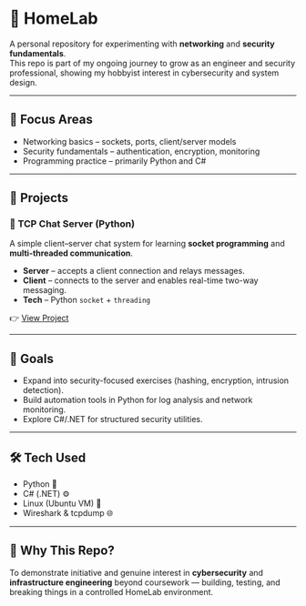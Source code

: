 # 🏡 HomeLab  

A personal repository for experimenting with **networking** and **security fundamentals**.  
This repo is part of my ongoing journey to grow as an engineer and security professional, showing my hobbyist interest in cybersecurity and system design.  

---

## 🔐 Focus Areas
- Networking basics – sockets, ports, client/server models  
- Security fundamentals – authentication, encryption, monitoring  
- Programming practice – primarily Python and C#  

---

## 📂 Projects

### 🔹 TCP Chat Server (Python)
A simple client–server chat system for learning **socket programming** and **multi-threaded communication**.  
- **Server** – accepts a client connection and relays messages.  
- **Client** – connects to the server and enables real-time two-way messaging.  
- **Tech** – Python `socket` + `threading`  

👉 [View Project](./Projects/TCP_Server)  

---

## 🚀 Goals
- Expand into security-focused exercises (hashing, encryption, intrusion detection).  
- Build automation tools in Python for log analysis and network monitoring.  
- Explore C#/.NET for structured security utilities.  

---

## 🛠️ Tech Used
- Python 🐍  
- C# (.NET) ⚙️  
- Linux (Ubuntu VM) 🐧  
- Wireshark & tcpdump 🌐  

---

## 🎯 Why This Repo?
To demonstrate initiative and genuine interest in **cybersecurity** and **infrastructure engineering** beyond coursework — building, testing, and breaking things in a controlled HomeLab environment.  
